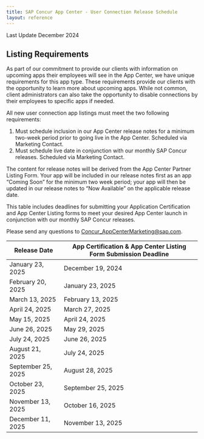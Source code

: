 ```yaml
---
title: SAP Concur App Center - User Connection Release Schedule
layout: reference
---
```


Last Update December 2024

## Listing Requirements

As part of our commitment to provide our clients with information on upcoming apps their employees will see in the App Center, we have unique requirements for this app type. These requirements provide our clients with the opportunity to learn more about upcoming apps. While not common, client administrators can also take the opportunity to disable connections by their employees to specific apps if needed.

All new user connection app listings must meet the two following requirements:

1. Must schedule inclusion in our App Center release notes for a minimum two-week period prior to going live in the App Center. Scheduled via Marketing Contact.
1. Must schedule live date in conjunction with our monthly SAP Concur releases. Scheduled via Marketing Contact.

The content for release notes will be derived from the App Center Partner Listing Form. Your app will be included in our release notes first as an app “Coming Soon” for the minimum two week period; your app will then be updated in our release notes to “Now Available” on the applicable release date.

This table includes deadlines for submitting your Application Certification and App Center Listing forms to meet your desired App Center launch in conjunction with our monthly SAP Concur releases.

Please send any questions to Concur_AppCenterMarketing@sap.com.

Release Date|App Certification & App Center Listing Form Submission Deadline
---|---
January 23, 2025|December 19, 2024
February 20, 2025|January 23, 2025
March 13, 2025|February 13, 2025
April 24, 2025|March 27, 2025
May 15, 2025|April 24, 2025
June 26, 2025|May 29, 2025
July 24, 2025|June 26, 2025
August 21, 2025|July 24, 2025
September 25, 2025|August 28, 2025
October 23, 2025|September 25, 2025
November 13, 2025|October 16, 2025
December 11, 2025|November 13, 2025
